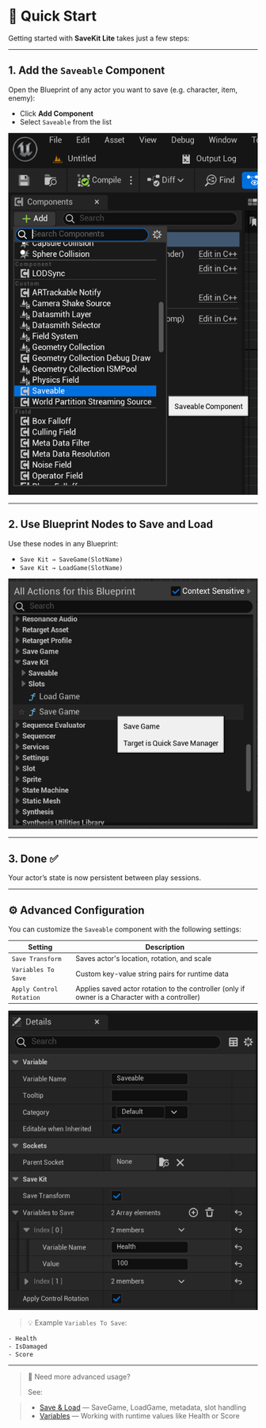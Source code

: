 # 🚀 Quick Start

Getting started with **SaveKit Lite** takes just a few steps:

---

## 1. Add the `Saveable` Component

Open the Blueprint of any actor you want to save (e.g. character, item, enemy):

- Click **Add Component**
- Select `Saveable` from the list

![Saveable Component](images/SaveableComponent.png)

---

## 2. Use Blueprint Nodes to Save and Load

Use these nodes in any Blueprint:

- `Save Kit → SaveGame(SlotName)`
- `Save Kit → LoadGame(SlotName)`

![Save/Load Nodes](images/SaveGameLoadGame.png)

---

## 3. Done ✅  
Your actor’s state is now persistent between play sessions.

---

## ⚙️ Advanced Configuration

You can customize the `Saveable` component with the following settings:

| Setting                | Description                                          |
|------------------------|------------------------------------------------------|
| `Save Transform`       | Saves actor's location, rotation, and scale         |
| `Variables To Save`    | Custom key-value string pairs for runtime data      |
| `Apply Control Rotation` | Applies saved actor rotation to the controller (only if owner is a Character with a controller)     |

![Saveable Component Settings](images/ChooseSaveable.png)

> 💡 Example `Variables To Save`:

```plaintext
- Health
- IsDamaged
- Score
```

---

> 📌 Need more advanced usage?
>
> See:

> - [Save & Load](save-load.md) — SaveGame, LoadGame, metadata, slot handling
> - [Variables](variables.md) — Working with runtime values like Health or Score
